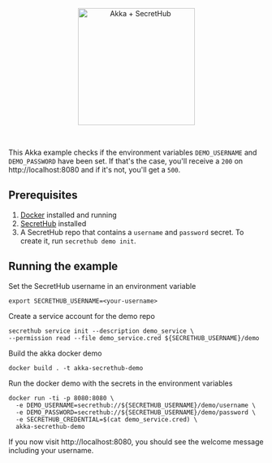 <p align="center">
  <img src="https://secrethub.io/img/integrations/akka/github-banner.png" alt="Akka + SecretHub" height="230">
</p>
<br/>

This Akka example checks if the environment variables `DEMO_USERNAME` and `DEMO_PASSWORD` have been set. If that's the case, you'll receive a `200` on http://localhost:8080 and if it's not, you'll get a `500`.

## Prerequisites
1. [Docker](https://docs.docker.com/install/) installed and running
1. [SecretHub](https://secrethub.io/docs/start/getting-started/#install) installed
1. A SecretHub repo that contains a `username` and `password` secret. To create it, run `secrethub demo init`.

## Running the example

Set the SecretHub username in an environment variable
```
export SECRETHUB_USERNAME=<your-username>
```

Create a service account for the demo repo
```
secrethub service init --description demo_service \
--permission read --file demo_service.cred ${SECRETHUB_USERNAME}/demo
```

Build the akka docker demo
```
docker build . -t akka-secrethub-demo
```

Run the docker demo with the secrets in the environment variables
```
docker run -ti -p 8080:8080 \
  -e DEMO_USERNAME=secrethub://${SECRETHUB_USERNAME}/demo/username \
  -e DEMO_PASSWORD=secrethub://${SECRETHUB_USERNAME}/demo/password \
  -e SECRETHUB_CREDENTIAL=$(cat demo_service.cred) \
  akka-secrethub-demo
```

If you now visit http://localhost:8080, you should see the welcome message including your username.

